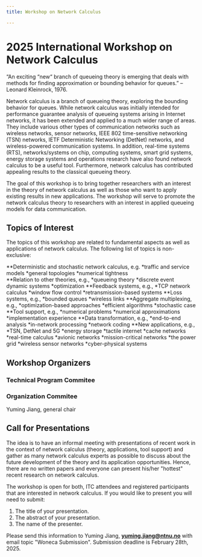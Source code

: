 ```yaml
---
title: Workshop on Network Calculus

---
```

# 2025 International Workshop on Network Calculus

“An exciting “new“ branch of queueing theory is emerging that deals with methods for finding approximation or bounding behavior for queues.”  – Leonard Kleinrock, 1976.

Network calculus is a branch of queueing theory, exploring the bounding behavior for queues. While network calculus was initially intended for performance guarantee analysis of queueing systems arising in Internet networks, it has been extended and applied to a much wider range of areas. They include various other types of communication networks such as wireless networks, sensor networks, IEEE 802 time-sensitive networking (TSN) networks, IETF Deterministic Networking (DetNet) networks, and wireless-powered communication systems. In addition, real-time systems (RTS), networks/systems on chip, computing systems, smart grid systems, energy storage systems and operations research have also found network calculus to be a useful tool. Furthermore, network calculus has contributed appealing results to the classical queueing theory. 

The goal of this workshop is to bring together researchers with an interest in the theory of network calculus as well as those who want to apply existing results in new applications. The workshop will serve to promote the network calculus theory to researchers with an interest in applied queueing models for data communication.

## Topics of Interest

The topics of this workshop are related to fundamental aspects as well as applications of network calculus. The following list of topics is non-exclusive:

**Deterministic and stochastic network calculus, e.g.
*traffic and service models
*general topologies
*numerical tightness	
**Relation to other theories, e.g.,
*queueing theory
*discrete event dynamic systems
*optimization
**Feedback systems, e.g.,
*TCP network calculus
*window flow control
*retransmission-based systems
**Loss systems, e.g.,
*bounded queues
*wireless links
**Aggregate multiplexing, e.g.,
*optimization-based approaches
*efficient algorithms
*stochastic case
**Tool support, e.g.,
*numerical problems
*numerical approximations
*implementation experience
**Data transformation, e.g.,
*end-to-end analysis
*in-network processing
*network coding
**New applications, e.g.,
*TSN, DetNet and 5G
*energy storage
*tactile internet
*cache networks
*real-time calculus
*avionic networks
*mission-critical networks
*the power grid
*wireless sensor networks
*cyber-physical systems


## Workshop Organizers

### Technical Program Commitee

### Organization Commitee

Yuming Jiang, general chair



## Call for Presentations

 The idea is to have an informal meeting with presentations of recent work in the context of network calculus (theory, applications, tool support) and gather as many network calculus experts as possible to discuss about the future development of the theory and its application opportunities. Hence, there are no written papers and everyone can present his/her "hottest" recent research on network calculus.

The workshop is open for both, ITC attendees and registered participants that are interested in network calculus. If you would like to present you will need to submit:

   1. The title of your presentation.
   2. The abstract of your presentation.
   3. The name of the presenter.


Please send this information to Yuming Jiang, **yuming.jiang@ntnu.no** with email topic "Woneca Submission". Submission deadline is February 28th, 2025.











